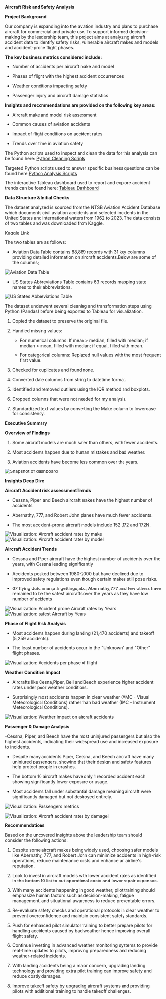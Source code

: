 **Aircraft Risk and Safety Analysis**



**Project Background**

Our company is expanding into the aviation industry and plans to purchase aircraft for commercial and private use. To support informed decision-making by the leadership team, this project aims at analyzing aircraft accident data to identify safety risks, vulnerable aircraft makes and models and accident-prone flight phases.


**The key business metrics considered include:**

- Number of accidents per aircraft make and model

- Phases of flight with the highest accident occurrences

- Weather conditions impacting safety

- Passenger injury and aircraft damage statistics


**Insights and recommendations are provided on the following key areas:**

- Aircraft make and model risk assessment

- Common causes of aviation accidents

- Impact of flight conditions on accident rates

- Trends over time in aviation safety


The Python scripts used to inspect and clean the data for this analysis can be found here: [Python Cleaning Scripts](https://github.com/Abishang21/Aircraft-Risks-Analysis/blob/master/Aviation_data%20Notebook.ipynb)

Targeted Python scripts used to answer specific business questions can be found here:[Python Analysis Scripts](https://github.com/Abishang21/Aircraft-Risks-Analysis/blob/master/Aviation_data%20Notebook.ipynb)

The interactive Tableau dashboard used to report and explore accident trends can be found here: [Tableau Dashboard](https://github.com/Abishang21/Aircraft-Risks-Analysis/blob/master/Images/Dashboard.jpg)




**Data Structure & Initial Checks**

The dataset analyzed is sourced from the NTSB Aviation Accident Database  which documents civil aviation accidents and selected incidents in the United States and international waters from 1962 to 2023. The data consists of two tables and was downloaded from Kaggle.

[Kaggle Link](https://www.kaggle.com/datasets/khsamaha/aviation-accident-database-synopses)

The two tables  are as follows:

- Aviation Data Table contains 88,889 records with 31 key columns providing detailed information on aircraft accidents.Below are some of the columns;

![Aviation Data Table](https://github.com/Abishang21/Aircraft-Risks-Analysis/blob/master/Images/Screenshot%202025-03-27%20153128.jpg)

- US States Abbreviations Table contains 63 records mapping state names to their abbreviations.

![US States Abbreviations Table](https://github.com/Abishang21/Aircraft-Risks-Analysis/blob/master/Images/Screenshot%202025-03-27%20153158.jpg)

The dataset underwent several cleaning and transformation steps using Python (Pandas) before being exported to Tableau for visualization.

1. Copied the dataset to preserve the original file.

2. Handled missing values:

    - For numerical columns: If mean > median, filled with median; if median > mean, filled with median; if equal, filled with mean.

    - For categorical columns: Replaced null values with the most frequent first value.

3. Checked for duplicates and found none.

4. Converted date columns from string to datetime format.

5. Identified and removed outliers using the IQR method and boxplots.

6. Dropped columns that were not needed for my analysis.

6. Standardized text values by converting the Make column to lowercase for consistency.




**Executive Summary**

**Overview of Findings**

1. Some aircraft models are much safer than others, with fewer accidents.

2. Most accidents happen due to human mistakes and bad weather.

3. Aviation accidents have become less common over the years.


![Snapshot of dashboard](https://github.com/Abishang21/Aircraft-Risks-Analysis/blob/master/Images/Dashboard.jpg)




**Insights Deep Dive**

**Aircraft Accident risk assessmentTrends**

- Cessna, Piper, and Beech aircraft makes have the highest number of accidents 

- Abernathy, 777, and Robert John planes have much fewer accidents.

- The most accident-prone aircraft models include  152 ,172 and 172N.



![Visualization: Aircraft accident rates by make](https://github.com/Abishang21/Aircraft-Risks-Analysis/blob/master/Images/1.jpg)
![Visualization: Aircraft accident rates by model](https://github.com/Abishang21/Aircraft-Risks-Analysis/blob/master/Images/2.jpg)


**Aircraft Accident Trends**

- Cessna and Piper aircraft have the highest number of accidents over the years, with Cessna leading significantly

- Accidents peaked between 1980-2000 but have declined due to improved safety regulations even though certain makes still pose risks.

- 67 flying dutchman,a.h gettings,abc, Abernathy,777 and few others have remained to be the safest aircrafts over the years as they have low number of acidents


![Visualization: Accident prone Aircraft rates by Years](https://github.com/Abishang21/Aircraft-Risks-Analysis/blob/master/Images/3.jpg)
![Visualization: safest Aircraft  by Years](https://github.com/Abishang21/Aircraft-Risks-Analysis/blob/master/Images/4.jpg)


**Phase of Flight Risk Analysis**

- Most accidents happen during landing (21,470 accidents) and takeoff (5,259 accidents).

- The least number of accidents occur in the "Unknown" and "Other" flight phases.


![Visualization: Accidents per phase of flight](https://github.com/Abishang21/Aircraft-Risks-Analysis/blob/master/Images/9.jpg)


**Weather Condition Impact**

- Aircrafts like Cesna,Piper, Bell and  Beech experience higher accident rates under poor weather conditions.

- Surprisingly most accidents happen in clear weather (VMC - Visual Meteorological Conditions) rather than bad weather (IMC - Instrument Meteorological Conditions).

![Visualization: Weather impact on aircraft accidents](https://github.com/Abishang21/Aircraft-Risks-Analysis/blob/master/Images/5.jpg)



**Passenger & Damage Analysis**

-Cessna, Piper, and Beech have the most uninjured passengers but also the highest accidents, indicating their widespread use and increased exposure to incidents.

- Despite many accidents Piper, Cessna, and Beech aircraft have many uninjured passengers, showing that their design and safety features help protect people in crashes.

- The bottom 10 aircraft makes have only 1 recorded accident each showing significantly lower exposure or usage.

- Most accidents fall under substantial damage meaning aircraft were significantly damaged but not destroyed entirely.


![Visualization: Passengers metrics](https://github.com/Abishang21/Aircraft-Risks-Analysis/blob/master/Images/7.jpg)

![Visualization: Aircraft accident rates by damagel](https://github.com/Abishang21/Aircraft-Risks-Analysis/blob/master/Images/6.jpg)




**Recommendations**


Based on the uncovered insights above the leadership team should consider the following actions:

1.  Despite some aircraft makes being widely used, choosing safer models like Abernathy, 777, and Robert John can minimize accidents in high-risk operations, reduce maintenance costs and enhance an airline's reputation.

2. Look to invest in aircraft models with lower accident rates as identified in the bottom 10 list to cut operational costs and lower repair expenses.

3. With many accidents happening in good weather, pilot training should emphasize human factors such as decision-making, fatigue management, and situational awareness to reduce preventable errors.

4. Re-evaluate safety checks and operational protocols in clear weather to prevent overconfidence and maintain consistent safety standards.

5. Push for enhanced pilot simulator training to better prepare pilots for handling accidents caused by bad weather hence improving overall flight safety.

6. Continue investing in advanced weather monitoring systems to provide real-time updates to pilots, improving preparedness and reducing weather-related incidents.

7. With landing accidents being a major concern, upgrading landing technology and providing extra pilot training can improve safety and reduce costly damages.

8. Improve takeoff safety by upgrading aircraft systems and providing pilots with additional training to handle takeoff challenges.

















